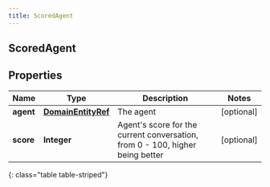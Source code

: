 ```yaml
---
title: ScoredAgent
---
```


## ScoredAgent

## Properties

| Name      | Type                                                           | Description                                                                       | Notes      |
| --------- | -------------------------------------------------------------- | --------------------------------------------------------------------------------- | ---------- |
| **agent** | <!----><!---->[**DomainEntityRef**](DomainEntityRef.md)<!----> | The agent                                                                         | [optional] |
| **score** | <!----><!---->**Integer**<!---->                               | Agent&#39;s score for the current conversation, from 0 - 100, higher being better | [optional] |

{: class="table table-striped"}
